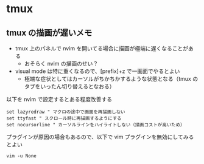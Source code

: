 # tmux

## tmux の描画が遅いメモ

- tmux 上のパネルで nvim を開いてる場合に描画が極端に遅くなることがある
  - おそらく nvim の描画のせい？
- visual mode は特に重くなるので、[prefix]+z で一画面でやるとよい
  - 極端な症状としてはカーソルがちかちかするような状態となる（tmux のタブをいったん切り替えるとなおる）

以下を nvim で設定するとある程度改善する

```
set lazyredraw " マクロの途中で画面を再描画しない
set ttyfast " スクロール時に再描画するようにする
set nocursorline " カーソルラインをハイライトしない（描画コストが高いため）
```

プラグインが原因の場合もあるので、以下で vim プラグインを無効にしてみるとよい

```
vim -u None
```
